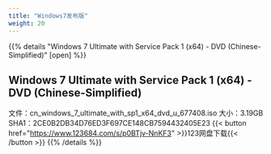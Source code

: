 ```yaml
---
title: "Windows7发布版"
weight: 20
---
```


{{% details "Windows 7 Ultimate with Service Pack 1 (x64) - DVD (Chinese-Simplified)" [open] %}}
## Windows 7 Ultimate with Service Pack 1 (x64) - DVD (Chinese-Simplified)
文件：cn_windows_7_ultimate_with_sp1_x64_dvd_u_677408.iso 大小：3.19GB SHA1：2CE0B2DB34D76ED3F697CE148CB7594432405E23
{{< button href="https://www.123684.com/s/p0BTjv-NnKF3" >}}123网盘下载{{< /button >}}
{{% /details %}}